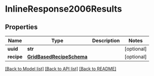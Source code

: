 # InlineResponse2006Results

## Properties
Name | Type | Description | Notes
------------ | ------------- | ------------- | -------------
**uuid** | **str** |  | [optional] 
**recipe** | [**GridBasedRecipeSchema**](GridBasedRecipeSchema.md) |  | [optional] 

[[Back to Model list]](../README.md#documentation-for-models) [[Back to API list]](../README.md#documentation-for-api-endpoints) [[Back to README]](../README.md)


